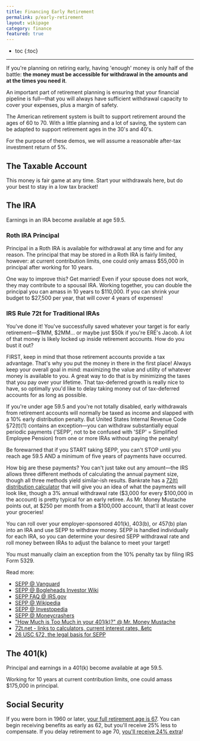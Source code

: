 ```yaml
---
title: Financing Early Retirement
permalink: p/early-retirement
layout: wikipage
category: finance
featured: true
---
```


* toc
{:toc}

----

If you're planning on retiring early, having 'enough' money is only half of the battle: **the money must be accessible for withdrawal in the amounts and at the times you need it**.

An important part of retirement planning is ensuring that your financial pipeline is full—that you will always have sufficient withdrawal capacity to cover your expenses, plus a margin of safety.

The American retirement system is built to support retirement around the ages of 60 to 70. With a little planning and a lot of saving, the system can be adapted to support retirement ages in the 30's and 40's.

For the purpose of these demos, we will assume a reasonable after-tax investment return of 5%.

The Taxable Account
-------------------

This money is fair game at any time. Start your withdrawals here, but do your best to stay in a low tax bracket!

The IRA
-------

Earnings in an IRA become available at age 59.5.

### Roth IRA Principal

Principal in a Roth IRA is available for withdrawal at any time and for any reason. The principal that may be stored in a Roth IRA is fairly limited, however: at current contribution limits, one could only amass $55,000 in principal after working for 10 years.

One way to improve this? Get married! Even if your spouse does not work, they may contribute to a spousal IRA. Working together, you can double the principal you can amass in 10 years to $110,000. If you can shrink your budget to $27,500 per year, that will cover 4 years of expenses!

### IRS Rule 72t for Traditional IRAs

You've done it! You've successfully saved whatever your target is for early retirement—$1MM, $2MM... or maybe just $50k if you're ERE's Jacob. A lot of that money is likely locked up inside retirement accounts. How do you bust it out?

FIRST, keep in mind that those retirement accounts provide a tax advantage. That's why you put the money in there in the first place! Always keep your overall goal in mind: maximizing the value and utility of whatever money is available to you. A great way to do that is by minimizing the taxes that you pay over your lifetime. That tax-deferred growth is really nice to have, so optimally you'd like to delay taking money out of tax-deferred accounts for as long as possible.

If you're under age 59.5 and you're not totally disabled, early withdrawals from retirement accounts will normally be taxed as income and slapped with a 10% early distribution penalty. But United States Internal Revenue Code §72(t)(1) contains an exception—you can withdraw substantially equal periodic payments ('SEPP', not to be confused with 'SEP' = Simplified Employee Pension) from one or more IRAs without paying the penalty!

Be forewarned that if you START taking SEPP, you can't STOP until you reach age 59.5 AND a minimum of five years of payments have occurred.

How big are these payments? You can't just take out any amount—the IRS allows three different methods of calculating the annual payment size, though all three methods yield similar-ish results. Bankrate has a [72(t) distribution calculator](http://www.bankrate.com/calculators/retirement/72-t-distribution-calculator.aspx) that will give you an idea of what the payments will look like, though a 3% annual withdrawal rate ($3,000 for every $100,000 in the account) is pretty typical for an early retiree. As Mr. Money Mustache points out, at $250 per month from a $100,000 account, that'll at least cover your groceries!

You can roll over your employer-sponsored 401(k), 403(b), or 457(b) plan into an IRA and use SEPP to withdraw money. SEPP is handled individually for each IRA, so you can determine your desired SEPP withdrawal rate and roll money between IRAs to adjust the balance to meet your target!

You must manually claim an exception from the 10% penalty tax by filing IRS Form 5329.

Read more:

-   [SEPP @ Vanguard](https://personal.vanguard.com/pdf/s164.pdf)
-   [SEPP @ Bogleheads Investor Wiki](http://www.bogleheads.org/wiki/Substantially_equal_periodic_payments)
-   [SEPP FAQ @ IRS.gov](http://www.irs.gov/Retirement-Plans/Retirement-Plans-FAQs-regarding-Substantially-Equal-Periodic-Payments)
-   [SEPP @ Wikipedia](https://en.wikipedia.org/wiki/Substantially_equal_periodic_payments)
-   [SEPP @ Investopedia](http://www.investopedia.com/articles/retirement/02/112602.asp)
-   [SEPP @ Moneycrashers](http://www.moneycrashers.com/substantially-equal-periodic-payments-sepp-72t-rule/)
-   ["How Much is Too Much in your 401(k)?" @ Mr. Money Mustache](http://www.mrmoneymustache.com/2011/11/11/how-much-is-too-much-in-your-401k/)
-   [72t.net - links to calculators, current interest rates, &etc](http://www.72t.net/)
-   [26 USC §72, the legal basis for SEPP](https://www.law.cornell.edu/uscode/text/26/72)

The 401(k)
----------

Principal and earnings in a 401(k) become available at age 59.5.

Working for 10 years at current contribution limits, one could amass $175,000 in principal.

Social Security
---------------

If you were born in 1960 or later, [your full retirement age is 67](http://www.ssa.gov/planners/retire/1960.html). You can begin receiving benefits as early as 62, but you'll receive 25% less to compensate. If you delay retirement to age 70, [you'll receive 24% extra](http://www.ssa.gov/planners/retire/1960-delay.html)!
